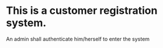 # This is a customer registration system.
 An admin shall authenticate him/herself to enter the system
<!--  The system  have an interface that accepts customer details (user names, 
phone number, email address). 
The system   to the admin the capabilities to retrieve and display all 
customers’ details -->
